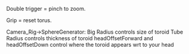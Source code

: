 Double trigger = pinch to zoom.

Grip = reset torus.

Camera_Rig->SphereGenerator:
Big Radius controls size of toroid
Tube Radius controls thickness of toroid
headOffsetForward and headOffsetDown control where the toroid appears wrt to your head
